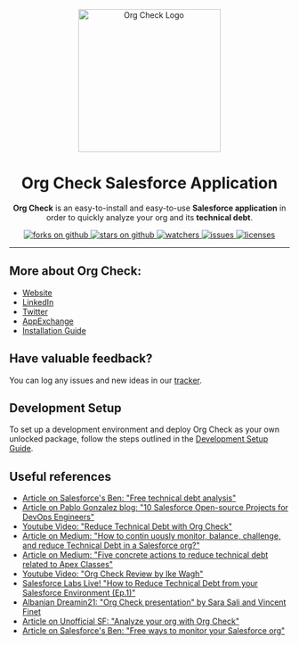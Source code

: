 <div align="center">
  <img src="docs/assets/pngs/Logo+Mascot-v3.png" width="256" alt="Org Check Logo" />
  <h1>Org Check Salesforce Application</h1>
  <p>
    <b>Org Check</b> is an easy-to-install and easy-to-use <b>Salesforce application</b> in order to quickly analyze your org and its <b>technical debt</b>.
  </p>
  <a href="https://github.com/SalesforceLabs/OrgCheck/network/members">
    <img alt="forks on github" src="https://img.shields.io/github/forks/SalesforceLabs/OrgCheck?style=flat-square&logoColor=blue">
  </a>
  <a href="https://github.com/SalesforceLabs/OrgCheck/stargazers">
    <img alt="stars on github" src="https://img.shields.io/github/stars/SalesforceLabs/OrgCheck?style=flat-square">
  </a>
  <a href="https://github.com/SalesforceLabs/OrgCheck/watchers">
    <img alt="watchers" src="https://img.shields.io/github/watchers/SalesforceLabs/OrgCheck?style=flat-square">
  </a>
  <a href="https://github.com/SalesforceLabs/OrgCheck/issues">
    <img alt="issues" src="https://img.shields.io/github/issues-raw/SalesforceLabs/OrgCheck?style=flat-square">
  </a>
  <a href="LICENSE.md">
    <img alt="licenses" src="https://img.shields.io/badge/License-MIT-yellow.svg">
  </a>
</div>

---

## More about Org Check:
- [Website](https://SalesforceLabs.github.io/OrgCheck/)
- [LinkedIn](https://www.linkedin.com/company/orgchecksfdc/)
- [Twitter](https://www.twitter.com/OrgCheckSFDC)
- [AppExchange](https://sfdc.co/OrgCheck-InstallToday-AppExchange)
- [Installation Guide](https://SalesforceLabs.github.io/OrgCheck/installation/)

## Have valuable feedback?

You can log any issues and new ideas in our [tracker](https://github.com/SalesforceLabs/OrgCheck/issues).

## Development Setup

To set up a development environment and deploy Org Check as your own unlocked package, follow the steps outlined in the [Development Setup Guide](docs/development.md).

## Useful references
- [Article on  Salesforce's Ben: "Free technical debt analysis"](https://www.salesforceben.com/salesforce-org-check-free-technical-debt-analysis)
- [Article on Pablo Gonzalez blog: "10 Salesforce Open-source Projects for DevOps Engineers"](https://www.pablogonzalez.io/top-10-salesforce-open-source-projects-for-devops/#4-orgcheck)
- [Youtube Video: "Reduce Technical Debt with Org Check"](https://www.youtube.com/watch?v=gjv6q-AR1m0)
- [Article on Medium: "How to contin uously monitor, balance, challenge, and reduce Technical Debt in a Salesforce org?"](https://medium.com/@vfinet/how-to-continuously-monitor-balance-challenge-and-reduce-technical-debt-in-a-salesforce-org-8809cef4ce4a)
- [Article on Medium:  "Five concrete actions to reduce technical debt related to Apex Classes"](https://medium.com/@vfinet/five-concret-actions-to-reduce-technical-debt-related-to-apex-classes-reduce-technical-debt-f71a31e4b30c)
- [Youtube Video: "Org Check Review by Ike Wagh"](https://www.youtube.com/watch?v=IG4zzqVsO_8)
- [Salesforce Labs Live! "How to Reduce Technical Debt from your Salesforce Environment (Ep.1)"](https://www.youtube.com/watch?v=ZCJ_NH-29I0)
- [Albanian Dreamin21: "Org Check presentation" by Sara Sali and Vincent Finet](https://dreamin21.sfalbania.al/schedule/schedule-fullwidth-filterable/)
- [Article on Unofficial SF: "Analyze your org with Org Check"](https://unofficialsf.com/from-vincent-finet-analyze-your-org-with-orgcheck/)
- [Article on Salesforce's Ben: "Free ways to monitor your Salesforce org"](https://www.salesforceben.com/free-ways-to-monitor-your-salesforce-org/)
